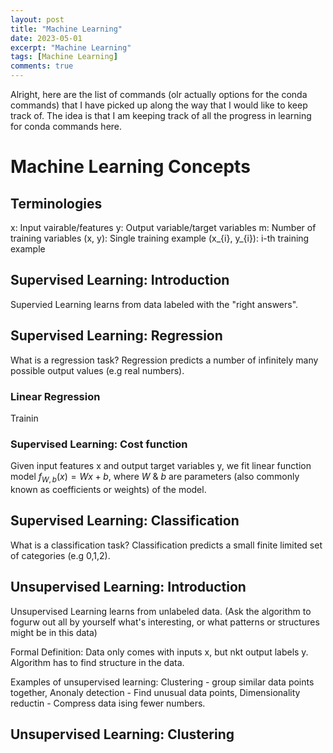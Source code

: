 ```yaml
---
layout: post
title: "Machine Learning"
date: 2023-05-01
excerpt: "Machine Learning"
tags: [Machine Learning]
comments: true
---
```


Alright, here are the list of commands (olr actually options for the conda commands) that I have picked up along the way that I would like to keep track of. The idea is that I am keeping track of all the progress in learning for conda commands here.

# Machine Learning Concepts

## Terminologies
x: Input vairable/features
y: Output variable/target variables
m: Number of training variables
(x, y): Single training example
(x_{i}, y_{i}): i-th training example

## Supervised Learning: Introduction
Supervied Learning learns from data labeled with the "right answers".

## Supervised Learning: Regression

What is a regression task?
Regression predicts a number of infinitely many possible output values (e.g real numbers).

### Linear Regression
Trainin

### Supervised Learning: Cost function
Given input features x and output target variables y, we fit linear function model $f_{W,b}(x)=Wx+b$, where $W$ & $b$ are parameters (also commonly known as coefficients or weights) of the model.

## Supervised Learning: Classification

What is a classification task?
Classification predicts a small finite limited set of categories (e.g 0,1,2).

## Unsupervised Learning: Introduction
Unsupervised Learning learns from unlabeled data. (Ask the algorithm to fogurw out all by yourself what's interesting, or what patterns or structures might be in this data)

Formal Definition: Data only comes with inputs x, but nkt output labels y. Algorithm has to find structure in the data.

Examples of unsupervised learning: Clustering - group similar data points together, Anonaly detection - Find unusual data points, Dimensionality reductin - Compress data ising fewer numbers.

## Unsupervised Learning: Clustering


